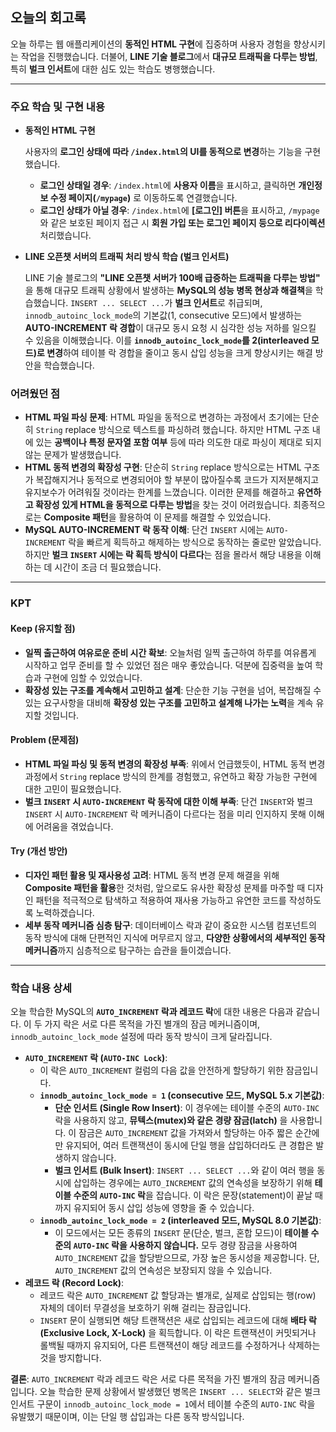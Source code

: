 ## 오늘의 회고록

오늘 하루는 웹 애플리케이션의 **동적인 HTML 구현**에 집중하며 사용자 경험을 향상시키는 작업을 진행했습니다. 더불어, **LINE 기술 블로그**에서 **대규모 트래픽을 다루는 방법**, 특히 **벌크 인서트**에 대한 심도 있는 학습도 병행했습니다.

---

### 주요 학습 및 구현 내용

* **동적인 HTML 구현**
  
    사용자의 **로그인 상태에 따라 `/index.html`의 UI를 동적으로 변경**하는 기능을 구현했습니다.
    * **로그인 상태일 경우**: `/index.html`에 **사용자 이름**을 표시하고, 클릭하면 **개인정보 수정 페이지(`/mypage`)** 로 이동하도록 연결했습니다.
    * **로그인 상태가 아닐 경우**: `/index.html`에 **[로그인] 버튼**을 표시하고, `/mypage`와 같은 보호된 페이지 접근 시 **회원 가입 또는 로그인 페이지 등으로 리다이렉션** 처리했습니다.
* **LINE 오픈챗 서버의 트래픽 처리 방식 학습 (벌크 인서트)**
  
    LINE 기술 블로그의 **"LINE 오픈챗 서버가 100배 급증하는 트래픽을 다루는 방법"** 을 통해 대규모 트래픽 상황에서 발생하는 **MySQL의 성능 병목 현상과 해결책**을 학습했습니다.
  `INSERT ... SELECT ...`가 **벌크 인서트**로 취급되며, `innodb_autoinc_lock_mode`의 기본값(1, consecutive 모드)에서
  발생하는 **AUTO-INCREMENT 락 경합**이 대규모 동시 요청 시 심각한 성능 저하를 일으킬 수 있음을 이해했습니다.
  이를 **`innodb_autoinc_lock_mode`를 2(interleaved 모드)로 변경**하여 테이블 락 경합을 줄이고 동시 삽입 성능을 크게 향상시키는 해결 방안을 학습했습니다.

### 어려웠던 점

* **HTML 파일 파싱 문제**: HTML 파일을 동적으로 변경하는 과정에서 초기에는 단순히 `String` replace 방식으로 텍스트를 파싱하려 했습니다. 하지만 HTML 구조 내에 있는 **공백이나 특정 문자열 포함 여부** 등에 따라 의도한 대로 파싱이 제대로 되지 않는 문제가 발생했습니다.
* **HTML 동적 변경의 확장성 구현**: 단순히 `String` replace 방식으로는 HTML 구조가 복잡해지거나 동적으로 변경되어야 할 부분이 많아질수록 코드가 지저분해지고 유지보수가 어려워질 것이라는 한계를 느꼈습니다. 이러한 문제를 해결하고 **유연하고 확장성 있게 HTML을 동적으로 다루는 방법**을 찾는 것이 어려웠습니다. 최종적으로는 **Composite 패턴**을 활용하여 이 문제를 해결할 수 있었습니다.
* **MySQL AUTO-INCREMENT 락 동작 이해**: 단건 `INSERT` 시에는 `AUTO-INCREMENT` 락을 빠르게 획득하고 해제하는 방식으로 동작하는 줄로만 알았습니다. 하지만 **벌크 `INSERT` 시에는 락 획득 방식이 다르다**는 점을 몰라서 해당 내용을 이해하는 데 시간이 조금 더 필요했습니다.

---

### KPT

#### Keep (유지할 점)

* **일찍 출근하여 여유로운 준비 시간 확보**: 오늘처럼 일찍 출근하여 하루를 여유롭게 시작하고 업무 준비를 할 수 있었던 점은 매우 좋았습니다. 덕분에 집중력을 높여 학습과 구현에 임할 수 있었습니다.
* **확장성 있는 구조를 계속해서 고민하고 설계**: 단순한 기능 구현을 넘어, 복잡해질 수 있는 요구사항을 대비해 **확장성 있는 구조를 고민하고 설계해 나가는 노력**을 계속 유지할 것입니다.

#### Problem (문제점)

* **HTML 파일 파싱 및 동적 변경의 확장성 부족**: 위에서 언급했듯이, HTML 동적 변경 과정에서 `String` replace 방식의 한계를 경험했고, 유연하고 확장 가능한 구현에 대한 고민이 필요했습니다.
* **벌크 `INSERT` 시 `AUTO-INCREMENT` 락 동작에 대한 이해 부족**: 단건 `INSERT`와 벌크 `INSERT` 시 `AUTO-INCREMENT` 락 메커니즘이 다르다는 점을 미리 인지하지 못해 이해에 어려움을 겪었습니다.

#### Try (개선 방안)

* **디자인 패턴 활용 및 재사용성 고려**: HTML 동적 변경 문제 해결을 위해 **Composite 패턴을 활용**한 것처럼, 앞으로도 유사한 확장성 문제를 마주할 때 디자인 패턴을 적극적으로 탐색하고 적용하여 재사용 가능하고 유연한 코드를 작성하도록 노력하겠습니다.
* **세부 동작 메커니즘 심층 탐구**: 데이터베이스 락과 같이 중요한 시스템 컴포넌트의 동작 방식에 대해 단편적인 지식에 머무르지 않고, **다양한 상황에서의 세부적인 동작 메커니즘**까지 심층적으로 탐구하는 습관을 들이겠습니다.

---

### 학습 내용 상세

오늘 학습한 MySQL의 **`AUTO_INCREMENT` 락과 레코드 락**에 대한 내용은 다음과 같습니다. 이 두 가지 락은 서로 다른 목적을 가진 별개의 잠금 메커니즘이며, `innodb_autoinc_lock_mode` 설정에 따라 동작 방식이 크게 달라집니다.

* **`AUTO_INCREMENT` 락 (`AUTO-INC Lock`)**:
    * 이 락은 `AUTO_INCREMENT` 컬럼의 다음 값을 안전하게 할당하기 위한 잠금입니다.
    * **`innodb_autoinc_lock_mode = 1` (consecutive 모드, MySQL 5.x 기본값)**:
        * **단순 인서트 (Single Row Insert)**: 이 경우에는 테이블 수준의 `AUTO-INC` 락을 사용하지 않고, **뮤텍스(mutex)와 같은 경량 잠금(latch)** 을 사용합니다. 이 잠금은 `AUTO_INCREMENT` 값을 가져와서 할당하는 아주 짧은 순간에만 유지되어, 여러 트랜잭션이 동시에 단일 행을 삽입하더라도 큰 경합은 발생하지 않습니다.
        * **벌크 인서트 (Bulk Insert)**: `INSERT ... SELECT ...`와 같이 여러 행을 동시에 삽입하는 경우에는 `AUTO_INCREMENT` 값의 연속성을 보장하기 위해 **테이블 수준의 `AUTO-INC` 락**을 잡습니다. 이 락은 문장(statement)이 끝날 때까지 유지되어 동시 삽입 성능에 영향을 줄 수 있습니다.
    * **`innodb_autoinc_lock_mode = 2` (interleaved 모드, MySQL 8.0 기본값)**:
        * 이 모드에서는 모든 종류의 `INSERT` 문(단순, 벌크, 혼합 모드)이 **테이블 수준의 `AUTO-INC` 락을 사용하지 않습니다.** 모두 경량 잠금을 사용하여 `AUTO_INCREMENT` 값을 할당받으므로, 가장 높은 동시성을 제공합니다. 단, `AUTO_INCREMENT` 값의 연속성은 보장되지 않을 수 있습니다.
* **레코드 락 (Record Lock)**:
    * 레코드 락은 `AUTO_INCREMENT` 값 할당과는 별개로, 실제로 삽입되는 행(row) 자체의 데이터 무결성을 보호하기 위해 걸리는 잠금입니다.
    * `INSERT` 문이 실행되면 해당 트랜잭션은 새로 삽입되는 레코드에 대해 **배타 락 (Exclusive Lock, X-Lock)** 을 획득합니다. 이 락은 트랜잭션이 커밋되거나 롤백될 때까지 유지되어, 다른 트랜잭션이 해당 레코드를 수정하거나 삭제하는 것을 방지합니다.

**결론**: `AUTO_INCREMENT` 락과 레코드 락은 서로 다른 목적을 가진 별개의 잠금 메커니즘입니다. 오늘 학습한 문제 상황에서 발생했던 병목은 `INSERT ... SELECT`와 같은 벌크 인서트 구문이 `innodb_autoinc_lock_mode = 1`에서 테이블 수준의 `AUTO-INC` 락을 유발했기 때문이며, 이는 단일 행 삽입과는 다른 동작 방식입니다.
